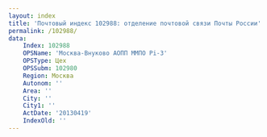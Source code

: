 ```yaml
---
layout: index
title: 'Почтовый индекс 102988: отделение почтовой связи Почты России'
permalink: /102988/
data:
    Index: 102988
    OPSName: 'Москва-Внуково АОПП ММПО Pi-3'
    OPSType: Цех
    OPSSubm: 102980
    Region: Москва
    Autonom: ''
    Area: ''
    City: ''
    City1: ''
    ActDate: '20130419'
    IndexOld: ''
---
```

